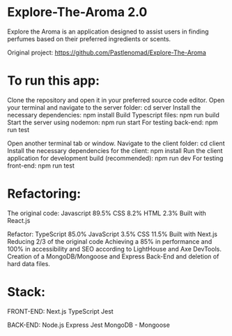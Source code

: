 # Explore-The-Aroma 2.0

Explore the Aroma is an application designed to assist users in finding perfumes based on their preferred ingredients or scents.


Original project: https://github.com/Pastlenomad/Explore-The-Aroma

# To run this app:

Clone the repository and open it in your preferred source code editor.
Open your terminal and navigate to the server folder: cd server
Install the necessary dependencies: npm install
Build Typescript files: npm run build
Start the server using nodemon: npm run start
For testing back-end: npm run test

Open another terminal tab or window.
Navigate to the client folder: cd client
Install the necessary dependencies for the client: npm install
Run the client application for development build (recommended): npm run dev
For testing front-end: npm run test

# Refactoring:

The original code:
Javascript 89.5%
CSS 8.2%
HTML 2.3%
Built with React.js


Refactor:
TypeScript 85.0%
JavaScript 3.5%
CSS 11.5%
Built with Next.js
Reducing 2/3 of the original code
Achieving a 85% in performance and 100% in accessibility and SEO according to LightHouse and Axe DevTools.
Creation of a MongoDB/Mongoose and Express Back-End and deletion of hard data files.


# Stack:

FRONT-END:
Next.js
TypeScript
Jest

BACK-END:
Node.js
Express
Jest
MongoDB - Mongoose
